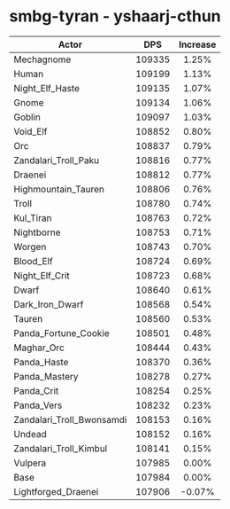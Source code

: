 # smbg-tyran - yshaarj-cthun
| Actor | DPS | Increase |
|---|:---:|:---:|
|Mechagnome|109335|1.25%|
|Human|109199|1.13%|
|Night_Elf_Haste|109135|1.07%|
|Gnome|109134|1.06%|
|Goblin|109097|1.03%|
|Void_Elf|108852|0.80%|
|Orc|108837|0.79%|
|Zandalari_Troll_Paku|108816|0.77%|
|Draenei|108812|0.77%|
|Highmountain_Tauren|108806|0.76%|
|Troll|108780|0.74%|
|Kul_Tiran|108763|0.72%|
|Nightborne|108753|0.71%|
|Worgen|108743|0.70%|
|Blood_Elf|108724|0.69%|
|Night_Elf_Crit|108723|0.68%|
|Dwarf|108640|0.61%|
|Dark_Iron_Dwarf|108568|0.54%|
|Tauren|108560|0.53%|
|Panda_Fortune_Cookie|108501|0.48%|
|Maghar_Orc|108444|0.43%|
|Panda_Haste|108370|0.36%|
|Panda_Mastery|108278|0.27%|
|Panda_Crit|108254|0.25%|
|Panda_Vers|108232|0.23%|
|Zandalari_Troll_Bwonsamdi|108153|0.16%|
|Undead|108152|0.16%|
|Zandalari_Troll_Kimbul|108141|0.15%|
|Vulpera|107985|0.00%|
|Base|107984|0.00%|
|Lightforged_Draenei|107906|-0.07%|
